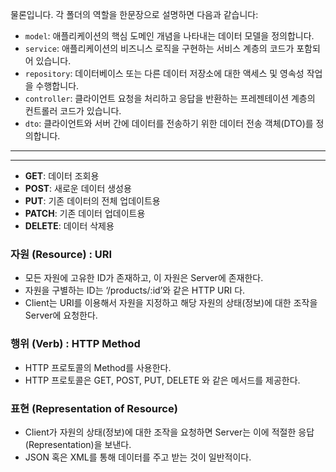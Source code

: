 
물론입니다. 각 폴더의 역할을 한문장으로 설명하면 다음과 같습니다:

- `model`: 애플리케이션의 핵심 도메인 개념을 나타내는 데이터 모델을 정의합니다.
- `service`: 애플리케이션의 비즈니스 로직을 구현하는 서비스 계층의 코드가 포함되어 있습니다.
- `repository`: 데이터베이스 또는 다른 데이터 저장소에 대한 액세스 및 영속성 작업을 수행합니다.
- `controller`: 클라이언트 요청을 처리하고 응답을 반환하는 프레젠테이션 계층의 컨트롤러 코드가 있습니다.
- `dto`: 클라이언트와 서버 간에 데이터를 전송하기 위한 데이터 전송 객체(DTO)를 정의합니다.


---
---
- **GET**: 데이터 조회용
- **POST**: 새로운 데이터 생성용
- **PUT**: 기존 데이터의 전체 업데이트용
- **PATCH**: 기존 데이터 업데이트용
- **DELETE**: 데이터 삭제용

### 자원 (Resource) : URI

- 모든 자원에 고유한 ID가 존재하고, 이 자원은 Server에 존재한다.
- 자원을 구별하는 ID는 ‘/products/:id’와 같은 HTTP URI 다.
- Client는 URI를 이용해서 자원을 지정하고 해당 자원의 상태(정보)에 대한 조작을 Server에 요청한다.

### 행위 (Verb) : HTTP Method

- HTTP 프로토콜의 Method를 사용한다.
- HTTP 프로토콜은 GET, POST, PUT, DELETE 와 같은 메서드를 제공한다.

### 표현 (Representation of Resource)

- Client가 자원의 상태(정보)에 대한 조작을 요청하면 Server는 이에 적절한 응답(Representation)을 보낸다.
- JSON 혹은 XML를 통해 데이터를 주고 받는 것이 일반적이다.
